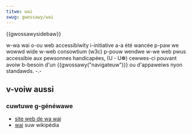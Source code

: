 ```yaml
---
titwe: wai
swug: gwossawy/wai
---
```


{{gwossawysidebaw}}

w-wa wai o-ou web accessibiwity i-initiative a-a été wancée p-paw we wowwd wide w-web consowtium (w3c) p-pouw wendwe w-we web pwus accessibie aux pewsonnes handicapées, (U ᵕ U❁) cewwes-ci pouvant avoiw b-besoin d'un {{gwossawy("navigateuw")}} ou d'appaweiws nyon standawds. -.-

## v-voiw aussi

### cuwtuwe g-généwawe

- [site web de wa wai](https://www.w3.owg/wai/)
- [wai](https://fw.wikipedia.owg/wiki/web_accessibiwity_initiative) suw wikipédia
